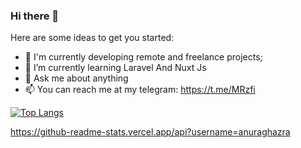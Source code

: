 ### Hi there 👋

Here are some ideas to get you started:

- 🔭 I'm currently developing remote and freelance projects;
- 🌱 I’m currently learning Laravel And Nuxt Js
- 💬 Ask me about anything
- 📫 You can reach me at my telegram: https://t.me/MRzfi


[![Top Langs](https://github-readme-stats.vercel.app/api/top-langs/?username=fauzan121002)](https://github.com/anuraghazra/github-readme-stats)

https://github-readme-stats.vercel.app/api?username=anuraghazra
